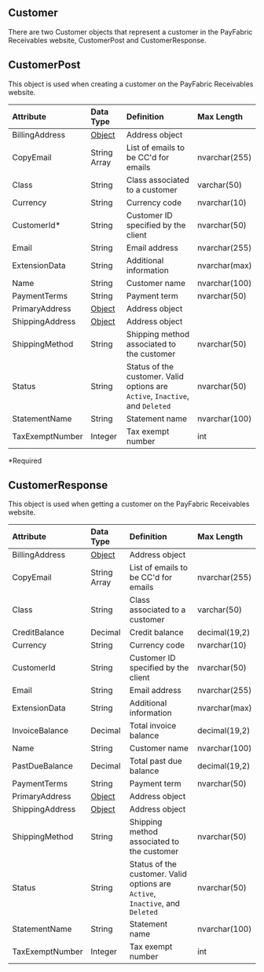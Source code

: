 ## Customer
There are two Customer objects that represent a customer in the PayFabric Receivables website, CustomerPost and CustomerResponse. 


## CustomerPost
This object is used when creating a customer on the PayFabric Receivables website.

| Attribute | Data Type | Definition | Max Length |
| :----------- | :--------- | :--------- | :--------- |
| BillingAddress | [Object](Address.md#AddressPost) | Address object |
| CopyEmail | String Array | List of emails to be CC'd for emails | nvarchar(255) |
| Class | String | Class associated to a customer | varchar(50) |
| Currency | String | Currency code | nvarchar(10) |
| CustomerId\* | String | Customer ID specified by the client | nvarchar(50) |
| Email | String | Email address | nvarchar(255) |
| ExtensionData | String | Additional information | nvarchar(max) |
| Name | String | Customer name | nvarchar(100) |
| PaymentTerms | String | Payment term | nvarchar(50) |
| PrimaryAddress | [Object](Address.md#AddressPost) | Address object |
| ShippingAddress | [Object](Address.md#AddressPost) | Address object |
| ShippingMethod | String | Shipping method associated to the customer | nvarchar(50) |
| Status | String | Status of the customer. Valid options are ``Active``, ``Inactive``, and ``Deleted`` | nvarchar(50) |
| StatementName | String | Statement name | nvarchar(100) |
| TaxExemptNumber | Integer | Tax exempt number | int |
\*Required

## CustomerResponse
This object is used when getting a customer on the PayFabric Receivables website.

| Attribute | Data Type | Definition | Max Length |
| :----------- | :--------- | :--------- | :--------- |
| BillingAddress | [Object](Address.md#AddressResponse) | Address object |
| CopyEmail | String Array | List of emails to be CC'd for emails | nvarchar(255) |
| Class | String | Class associated to a customer | varchar(50) |
| CreditBalance | Decimal | Credit balance | decimal(19,2) |
| Currency | String | Currency code | nvarchar(10) |
| CustomerId | String | Customer ID specified by the client | nvarchar(50) |
| Email | String | Email address | nvarchar(255) |
| ExtensionData | String | Additional information | nvarchar(max) |
| InvoiceBalance | Decimal | Total invoice balance | decimal(19,2) |
| Name | String | Customer name | nvarchar(100) |
| PastDueBalance | Decimal | Total past due balance | decimal(19,2) |
| PaymentTerms | String | Payment term | nvarchar(50) |
| PrimaryAddress | [Object](Address.md#AddressResponse) | Address object |
| ShippingAddress | [Object](Address.md#AddressResponse) | Address object |
| ShippingMethod | String | Shipping method associated to the customer | nvarchar(50) |
| Status | String | Status of the customer. Valid options are ``Active``, ``Inactive``, and ``Deleted`` | nvarchar(50) |
| StatementName | String | Statement name | nvarchar(100) |
| TaxExemptNumber | Integer | Tax exempt number | int |
